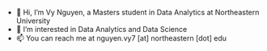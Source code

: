 - 👋 Hi, I’m Vy Nguyen, a Masters student in Data Analytics at Northeastern University
- 👀 I’m interested in Data Analytics and Data Science
- 📫 You can reach me at nguyen.vy7 [at] northeastern [dot] edu
<!---
khanhvynguyen/khanhvynguyen is a ✨ special ✨ repository because its `README.md` (this file) appears on your GitHub profile.
You can click the Preview link to take a look at your changes.
--->
